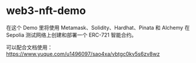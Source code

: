 # web3-nft-demo

在这个 Demo 里将使用 Metamask、Solidity、Hardhat、Pinata 和 Alchemy 在 Sepolia 测试网络上创建和部署一个 ERC-721 智能合约。

可以配合文档使用：
https://www.yuque.com/u1496097/sao4xa/vbtgc0kv5s6zv8wz
